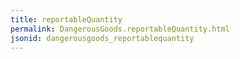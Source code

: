 ```yaml
---
title: reportableQuantity
permalink: DangerousGoods.reportableQuantity.html
jsonid: dangerousgoods_reportablequantity
---
```

